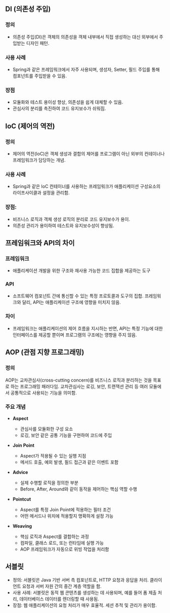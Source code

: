 ## DI (의존성 주입)

### 정의

- 의존성 주입(DI)은 객체의 의존성을 객체 내부에서 직접 생성하는 대신 외부에서 주입받는 디자인 패턴.

### 사용 사례

- Spring과 같은 프레임워크에서 자주 사용되며, 생성자, Setter, 필드 주입를 통해 컴포넌트를 주입받을 수 있음.

### 장점

- 모듈화와 테스트 용이성 향상, 의존성을 쉽게 대체할 수 있음.
- 관심사의 분리를 촉진하여 코드 유지보수가 쉬워짐.

## IoC (제어의 역전)

### 정의

- 제어의 역전(IoC)은 객체 생성과 결합의 제어를 프로그램이 아닌 외부의 컨테이너나 프레임워크가 담당하는 개념.

### 사용 사례

- Spring과 같은 IoC 컨테이너를 사용하는 프레임워크가 애플리케이션 구성요소의 라이프사이클과 설정을 관리함.

### 장점:

- 비즈니스 로직과 객체 생성 로직의 분리로 코드 유지보수가 용이.
- 의존성 관리가 용이하여 테스트와 유지보수성이 향상됨.

## 프레임워크와 API의 차이

### 프레임워크

- 애플리케이션 개발을 위한 구조와 재사용 가능한 코드 집합을 제공하는 도구

### API

- 소프트웨어 컴포넌트 간에 통신할 수 있는 특정 프로토콜과 도구의 집합. 프레임워크와 달리, API는 애플리케이션 구조에 영향을 미치지 않음.

### 차이

- 프레임워크는 애플리케이션의 제어 흐름을 지시하는 반면, API는 특정 기능에 대한 인터페이스를 제공할 뿐이며 프로그램의 구조에는 영향을 주지 않음.

## AOP (관점 지향 프로그래밍)

### 정의

AOP는 교차관심사(cross-cutting concern)를 비즈니스 로직과 분리하는 것을 목표로 하는 프로그래밍 패러다임. 교차관심사는 로깅, 보안, 트랜잭션 관리 등 여러 모듈에서 공통적으로 사용되는 기능을 의미함.

### 주요 개념

- **Aspect**

  - 관심사를 모듈화한 구성 요소
  - 로깅, 보안 같은 공통 기능을 구현하여 코드에 주입

- **Join Point**

  - Aspect가 적용될 수 있는 실행 지점
  - 메서드 호출, 예외 발생, 필드 접근과 같은 이벤트 포함

- **Advice**

  - 실제 수행할 로직을 정의한 부분
  - Before, After, Around와 같이 동작을 제어하는 핵심 역할 수행

- **Pointcut**

  - Aspect를 특정 Join Point에 적용하는 필터 조건
  - 어떤 메서드나 위치에 적용할지 명확하게 설정 가능

- **Weaving**
  - 핵심 로직과 Aspect를 결합하는 과정
  - 컴파일, 클래스 로드, 또는 런타임에 실행 가능
  - AOP 프레임워크가 자동으로 위빙 작업을 처리함

## 서블릿

- 정의: 서블릿은 Java 기반 서버 측 컴포넌트로, HTTP 요청과 응답을 처리. 클라이언트 요청과 서버 자원 간의 중간 계층 역할을 함.
- 사용 사례: 서블릿은 동적 웹 콘텐츠를 생성하는 데 사용되며, 예를 들어 폼 제출 처리, 데이터베이스 데이터를 렌더링할 때 사용됨.
- 장점:
  웹 애플리케이션의 요청 처리가 매우 효율적.
  세션 추적 및 관리가 용이함.
